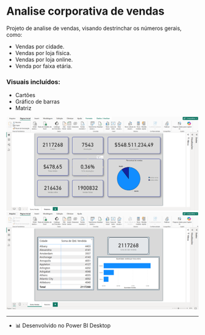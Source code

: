# Analise corporativa de vendas

Projeto de analise de vendas, visando destrinchar os números gerais, como: 
- Vendas por cidade.
- Vendas por loja física.
- Vendas por loja online.
- Venda por faixa etária.

### Visuais incluídos:
- Cartões
- Gráfico de barras
- Matriz

![Relatório](imagens/relatorio.png)
![Soma de Vendas](imagens/SomaVendas.png)

---

- 📊 Desenvolvido no Power BI Desktop  
